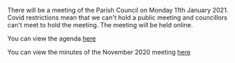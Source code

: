 <!--
.. title: Parish Council Meeting Monday 11th January 2021.
.. slug: 2021-01-06-meeting
.. date: 2021-01-06 02:49:30 UTC
.. tags: parishcouncil
.. category:
.. link:
.. description:
.. type: text
-->

There will be a meeting of the Parish Council on Monday 11th January 2021. Covid restrictions mean that we can't hold a public meeting and councillors can't meet to hold the meeting. The meeting will be held online.

You can view the agenda [here](https://drive.google.com/file/d/1aDjj-g9zmwi99UfOXJuAKelzC78JbOp8/view?usp=sharing)

You can view the minutes of the November 2020 meeting [here](https://drive.google.com/file/d/1uJi_sdS-bnlP91T43aj7uzJpQ4IzKjKZ/view?usp=sharing)
